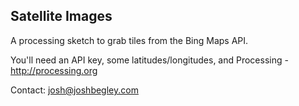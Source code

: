 Satellite Images
--
A processing sketch to grab tiles from the Bing Maps API. 

You'll need an API key, some latitudes/longitudes, and Processing - <http://processing.org>

Contact: josh@joshbegley.com
